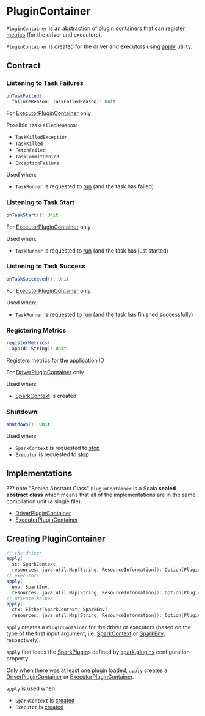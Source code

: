 # PluginContainer

`PluginContainer` is an [abstraction](#contract) of [plugin containers](#implementations) that can [register metrics](#registerMetrics) (for the driver and executors).

`PluginContainer` is created for the driver and executors using [apply](#apply) utility.

## Contract

### <span id="onTaskFailed"> Listening to Task Failures

```scala
onTaskFailed(
  failureReason: TaskFailedReason): Unit
```

For [ExecutorPluginContainer](ExecutorPluginContainer.md) only

Possible `TaskFailedReason`s:

* `TaskKilledException`
* `TaskKilled`
* `FetchFailed`
* `TaskCommitDenied`
* `ExceptionFailure`

Used when:

* `TaskRunner` is requested to [run](../executor/TaskRunner.md#run) (and the task has failed)

### <span id="onTaskStart"> Listening to Task Start

```scala
onTaskStart(): Unit
```

For [ExecutorPluginContainer](ExecutorPluginContainer.md) only

Used when:

* `TaskRunner` is requested to [run](../executor/TaskRunner.md#run) (and the task has just started)

### <span id="onTaskSucceeded"> Listening to Task Success

```scala
onTaskSucceeded(): Unit
```

For [ExecutorPluginContainer](ExecutorPluginContainer.md) only

Used when:

* `TaskRunner` is requested to [run](../executor/TaskRunner.md#run) (and the task has finished successfully)

### <span id="registerMetrics"> Registering Metrics

```scala
registerMetrics(
  appId: String): Unit
```

Registers metrics for the [application ID](../SparkContext.md#applicationId)

For [DriverPluginContainer](DriverPluginContainer.md) only

Used when:

* [SparkContext](../SparkContext.md) is created

### <span id="shutdown"> Shutdown

```scala
shutdown(): Unit
```

Used when:

* `SparkContext` is requested to [stop](../SparkContext.md#stop)
* `Executor` is requested to [stop](../executor/Executor.md#stop)

## Implementations

??? note "Sealed Abstract Class"
    `PluginContainer` is a Scala **sealed abstract class** which means that all of the implementations are in the same compilation unit (a single file).

* [DriverPluginContainer](DriverPluginContainer.md)
* [ExecutorPluginContainer](ExecutorPluginContainer.md)

## <span id="apply"> Creating PluginContainer

```scala
// the driver
apply(
  sc: SparkContext,
  resources: java.util.Map[String, ResourceInformation]): Option[PluginContainer]
// executors
apply(
  env: SparkEnv,
  resources: java.util.Map[String, ResourceInformation]): Option[PluginContainer]
// private helper
apply(
  ctx: Either[SparkContext, SparkEnv],
  resources: java.util.Map[String, ResourceInformation]): Option[PluginContainer]
```

`apply` creates a `PluginContainer` for the driver or executors (based on the type of the first input argument, i.e. [SparkContext](../SparkContext.md) or [SparkEnv](../SparkEnv.md), respectively).

`apply` first loads the [SparkPlugin](SparkPlugin.md)s defined by [spark.plugins](../configuration-properties.md#spark.plugins) configuration property.

Only when there was at least one plugin loaded, `apply` creates a [DriverPluginContainer](DriverPluginContainer.md) or [ExecutorPluginContainer](ExecutorPluginContainer.md).

`apply` is used when:

* `SparkContext` is [created](../SparkContext.md#PluginContainer)
* `Executor` is [created](../executor/Executor.md#plugins)
